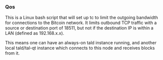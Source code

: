 ### Qos ###

This is a Linux bash script that will set up tc to limit the outgoing bandwidth for connections to the Bitcoin network. It limits outbound TCP traffic with a source or destination port of 18511, but not if the destination IP is within a LAN (defined as 192.168.x.x).

This means one can have an always-on tald instance running, and another local tald/tal-qt instance which connects to this node and receives blocks from it.
